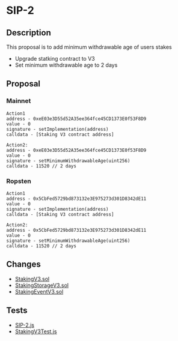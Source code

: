 # SIP-2

## Description

This proposal is to add minimum withdrawable age of users stakes
- Upgrade statking contract to V3
- Set minimum withdrawable age to 2 days

## Proposal

### Mainnet
```
Action1
address - 0xeE03e3D55d52A35ee364fce45CD1373E0f53F8D9
value - 0
signature - setImplementation(address)
calldata - [Staking V3 contract address]

Action2:
address - 0xeE03e3D55d52A35ee364fce45CD1373E0f53F8D9
value - 0
signature - setMinimumWithdrawableAge(uint256)
calldata - 11520 // 2 days
```

### Ropsten
```
Action1
address - 0x5CbFed5729bd873132e3E975273d301D8342dE11
value - 0
signature - setImplementation(address)
calldata - [Staking V3 contract address]

Action2:
address - 0x5CbFed5729bd873132e3E975273d301D8342dE11
value - 0
signature - setMinimumWithdrawableAge(uint256)
calldata - 11520 // 2 days
```

## Changes
- [StakingV3.sol](https://github.com/SwipeWallet/Swipe-Network/blob/master/contracts/staking/StakingV3.sol)
- [StakingStorageV3.sol](https://github.com/SwipeWallet/Swipe-Network/blob/master/contracts/staking/StakingStorageV3.sol)
- [StakingEventV3.sol](https://github.com/SwipeWallet/Swipe-Network/blob/master/contracts/staking/StakingEventV3.sol)

## Tests
- [SIP-2.js](https://github.com/SwipeWallet/Swipe-Network/blob/master/test/SIP-2.js)
- [StakingV3Test.js](https://github.com/SwipeWallet/Swipe-Network/blob/master/test/StakingV3Test.js)
